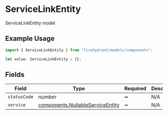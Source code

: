 # ServiceLinkEntity

ServiceLinkEntity model

## Example Usage

```typescript
import { ServiceLinkEntity } from "firehydrant/models/components";

let value: ServiceLinkEntity = {};
```

## Fields

| Field                                                                                | Type                                                                                 | Required                                                                             | Description                                                                          |
| ------------------------------------------------------------------------------------ | ------------------------------------------------------------------------------------ | ------------------------------------------------------------------------------------ | ------------------------------------------------------------------------------------ |
| `statusCode`                                                                         | *number*                                                                             | :heavy_minus_sign:                                                                   | N/A                                                                                  |
| `service`                                                                            | [components.NullableServiceEntity](../../models/components/nullableserviceentity.md) | :heavy_minus_sign:                                                                   | N/A                                                                                  |